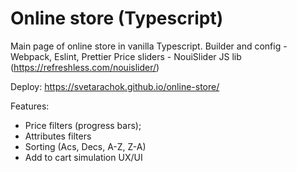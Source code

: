 # Online store (Typescript)
Main page of online store in vanilla Typescript.
Builder and config - Webpack, Eslint, Prettier
Price sliders - NouiSlider JS lib (https://refreshless.com/nouislider/)

Deploy: https://svetarachok.github.io/online-store/

Features: 
- Price filters (progress bars);
- Attributes filters
- Sorting (Acs, Decs, A-Z, Z-A)
- Add to cart simulation UX/UI
